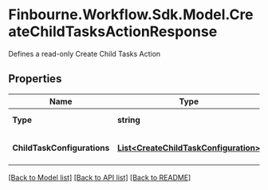 # Finbourne.Workflow.Sdk.Model.CreateChildTasksActionResponse
Defines a read-only Create Child Tasks Action

## Properties

Name | Type | Description | Notes
------------ | ------------- | ------------- | -------------
**Type** | **string** | Type name for this Action | [optional] 
**ChildTaskConfigurations** | [**List&lt;CreateChildTaskConfiguration&gt;**](CreateChildTaskConfiguration.md) | The Child Task Configurations | [optional] 

[[Back to Model list]](../README.md#documentation-for-models) [[Back to API list]](../README.md#documentation-for-api-endpoints) [[Back to README]](../README.md)

